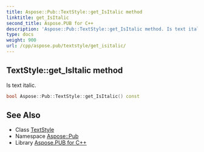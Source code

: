 ```yaml
---
title: Aspose::Pub::TextStyle::get_IsItalic method
linktitle: get_IsItalic
second_title: Aspose.PUB for C++
description: 'Aspose::Pub::TextStyle::get_IsItalic method. Is text italic in C++.'
type: docs
weight: 900
url: /cpp/aspose.pub/textstyle/get_isitalic/
---
```

## TextStyle::get_IsItalic method


Is text italic.

```cpp
bool Aspose::Pub::TextStyle::get_IsItalic() const
```

## See Also

* Class [TextStyle](../)
* Namespace [Aspose::Pub](../../)
* Library [Aspose.PUB for C++](../../../)
